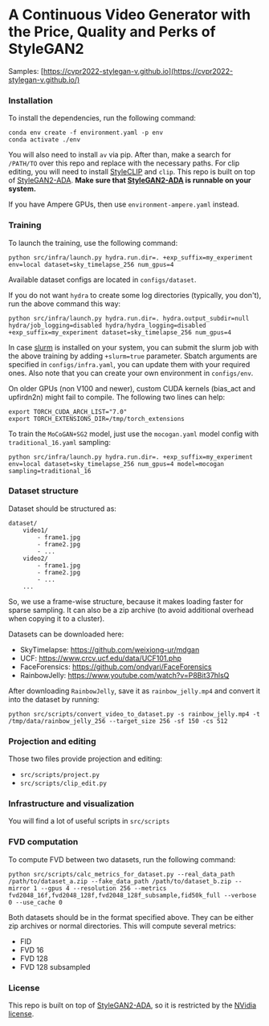 # A Continuous Video Generator with the Price, Quality and Perks of StyleGAN2
Samples: [https://cvpr2022-stylegan-v.github.io](https://cvpr2022-stylegan-v.github.io/)

### Installation
To install the dependencies, run the following command:
```
conda env create -f environment.yaml -p env
conda activate ./env
```
You will also need to install `av` via pip.
After than, make a search for `/PATH/TO` over this repo and replace with the necessary paths.
For clip editing, you will need to install [StyleCLIP](https://github.com/orpatashnik/StyleCLIP) and `clip`.
This repo is built on top of [StyleGAN2-ADA](https://github.com/nvlabs/stylegan2-ada).
__Make sure that [StyleGAN2-ADA](https://github.com/nvlabs/stylegan2-ada) is runnable on your system.__

If you have Ampere GPUs, then use `environment-ampere.yaml` instead.

### Training
To launch the training, use the following command:
```
python src/infra/launch.py hydra.run.dir=. +exp_suffix=my_experiment env=local dataset=sky_timelapse_256 num_gpus=4
```

Available dataset configs are located in `configs/dataset`.

If you do not want `hydra` to create some log directories (typically, you don't), run the above command this way:
```
python src/infra/launch.py hydra.run.dir=. hydra.output_subdir=null hydra/job_logging=disabled hydra/hydra_logging=disabled +exp_suffix=my_experiment dataset=sky_timelapse_256 num_gpus=4
```

In case [slurm](https://slurm.schedmd.com/documentation.html) is installed on your system, you can submit the slurm job with the above training by adding `+slurm=true` parameter.
Sbatch arguments are specified in `configs/infra.yaml`, you can update them with your required ones.
Also note that you can create your own environment in `configs/env`.

On older GPUs (non V100 and newer), custom CUDA kernels (bias_act and upfirdn2n) might fail to compile. The following two lines can help:
```
export TORCH_CUDA_ARCH_LIST="7.0"
export TORCH_EXTENSIONS_DIR=/tmp/torch_extensions
```

To train the `MoCoGAN+SG2` model, just use the `mocogan.yaml` model config with `traditional_16.yaml` sampling:
```
python src/infra/launch.py hydra.run.dir=. +exp_suffix=my_experiment env=local dataset=sky_timelapse_256 num_gpus=4 model=mocogan sampling=traditional_16
```

### Dataset structure
Dataset should be structured as:
```
dataset/
    video1/
        - frame1.jpg
        - frame2.jpg
        - ...
    video2/
        - frame1.jpg
        - frame2.jpg
        - ...
    ...
```
So, we use a frame-wise structure, because it makes loading faster for sparse sampling.
It can also be a zip archive (to avoid additional overhead when copying it to a cluster).

Datasets can be downloaded here:
- SkyTimelapse: https://github.com/weixiong-ur/mdgan
- UCF: https://www.crcv.ucf.edu/data/UCF101.php
- FaceForensics: https://github.com/ondyari/FaceForensics
- RainbowJelly: https://www.youtube.com/watch?v=P8Bit37hlsQ

After downloading `RainbowJelly`, save it as `rainbow_jelly.mp4` and convert it into the dataset by running:
```
python src/scripts/convert_video_to_dataset.py -s rainbow_jelly.mp4 -t /tmp/data/rainbow_jelly_256 --target_size 256 -sf 150 -cs 512
```

### Projection and editing
Those two files provide projection and editing:
- `src/scripts/project.py`
- `src/scripts/clip_edit.py`

### Infrastructure and visualization
You will find a lot of useful scripts in `src/scripts`

### FVD computation
To compute FVD between two datasets, run the following command:
```
python src/scripts/calc_metrics_for_dataset.py --real_data_path /path/to/dataset_a.zip --fake_data_path /path/to/dataset_b.zip --mirror 1 --gpus 4 --resolution 256 --metrics fvd2048_16f,fvd2048_128f,fvd2048_128f_subsample,fid50k_full --verbose 0 --use_cache 0
```
Both datasets should be in the format specified above.
They can be either zip archives or normal directories.
This will compute several metrics:
- FID
- FVD 16
- FVD 128
- FVD 128 subsampled

### License
This repo is built on top of [StyleGAN2-ADA](https://github.com/NVlabs/stylegan2-ada-pytorch), so it is restricted by the [NVidia license](https://nvlabs.github.io/stylegan2-ada-pytorch/license.html).
